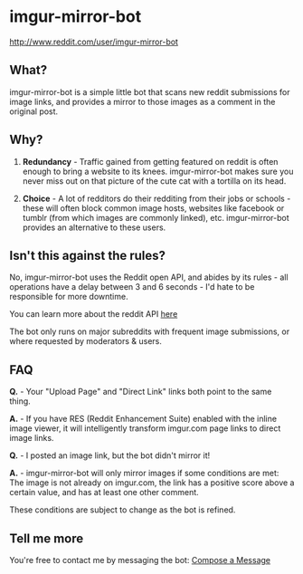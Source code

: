 # imgur-mirror-bot
http://www.reddit.com/user/imgur-mirror-bot


## What?
imgur-mirror-bot is a simple little bot that scans new reddit
submissions for image links, and provides a mirror to those
images as a comment in the original post.

## Why?
1. **Redundancy** - Traffic gained from getting featured on
reddit is often enough to bring a website to its knees. imgur-mirror-bot
makes sure you never miss out on that picture of the cute cat with
a tortilla on its head.

2. **Choice** - A lot of redditors do their redditing from their jobs or schools - 
these will often block common image hosts, websites like facebook or
tumblr (from which images are commonly linked), etc. imgur-mirror-bot
provides an alternative to these users.

## Isn't this against the rules?
No, imgur-mirror-bot uses the Reddit open API, and abides by its rules - all operations
have a delay between 3 and 6 seconds - I'd hate to be responsible for more downtime.

You can learn more about the reddit API [here](https://github.com/reddit/reddit/wiki/API)

The bot only runs on major subreddits with frequent image submissions, or where requested
by moderators & users.

## FAQ

**Q.** - Your "Upload Page" and "Direct Link" links both point to the same thing.  

**A.** - If you have RES (Reddit Enhancement Suite) enabled with the inline image viewer, it
will intelligently transform imgur.com page links to direct image links.  
  
**Q.** - I posted an image link, but the bot didn't mirror it!  
  
**A.** - imgur-mirror-bot will only mirror images if some conditions are met: The image is not already on imgur.com,
the link has a positive score above a certain value, and has at least one other comment.

These conditions are subject to change as the bot is refined.

## Tell me more
You're free to contact me by messaging the bot: [Compose a Message](http://reddit.com/message/compose?to=imgur-mirror-bot)